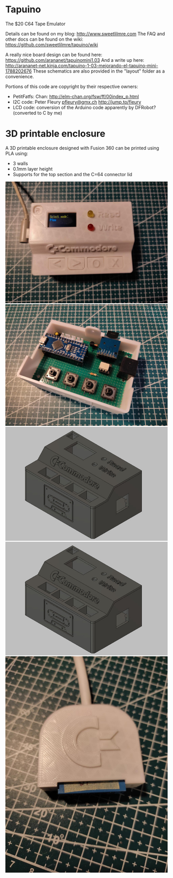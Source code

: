 Tapuino
=======

The $20 C64 Tape Emulator

Details can be found on my blog: http://www.sweetlilmre.com
The FAQ and other docs can be found on the wiki: https://github.com/sweetlilmre/tapuino/wiki

A really nice board design can be found here: https://github.com/arananet/tapuinomini1.03
And a write up here: http://arananet-net.kinja.com/tapuino-1-03-mejorando-el-tapuino-mini-1788202676
These schematics are also provided in the "layout" folder as a convenience. 

Portions of this code are copyright by their respective owners:

 * PetitFatfs: Chan: http://elm-chan.org/fsw/ff/00index_p.html
 * I2C code: Peter Fleury <pfleury@gmx.ch>  http://jump.to/fleury
 * LCD code: conversion of the Arduino code apparently by DFRobot? (converted to C by me)


3D printable enclosure
======================

A 3D printable enclosure designed with Fusion 360 can be printed using PLA using:

- 3 walls
- 0.1mm layer height
- Supports for the top section and the C=64 connector lid

<img src="/CAD/pics/box3.jpg"/>

<img src="/CAD/pics/board.jpg"/>

<img src="/CAD/pics/box-cad-1.png"/>

<img src="/CAD/pics/box-cad-1.png"/>

<img src="/CAD/pics/c64connector-closed.jpg"/>
